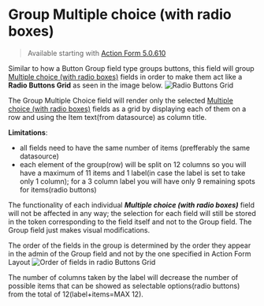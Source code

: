 # Group Multiple choice (with radio boxes)

> Available starting with [Action Form 5.0.610](http://www.dnnsharp.com/download?p=AFORM&v=05.00.610)

Similar to how a Button Group field type groups buttons, this field will group [Multiple choice (with radio boxes)](/action-form/form-fields/form-fields-types/multiple-choice/multiple-choice-with-radio-boxes.html) fields in order to make them act like a **Radio Buttons Grid** as seen in the image below.
![Radio Buttons Grid](https://static.dnnsharp.com/documentation/radio_buttons_grid_layout.png)

The Group Multiple Choice field will render only the selected [Multiple choice (with radio boxes)](/action-form/form-fields/form-fields-types/multiple-choice/multiple-choice-with-radio-boxes.html) fields as a grid by displaying each of them on a row and using the Item text(from datasource) as column title.

**Limitations**:
* all fields need to have the same number of items (prefferably the same datasource)
* each element of the group(row) will be split on 12 columns so you will have a maximum of 11 items and 1 label(in case the label is set to take only 1 column); for a 3 column label you will have only 9 remaining spots for items(radio buttons)

The functionality of each individual **_Multiple choice (with radio boxes)_** field will not be affected in any way; the selection for each field will still be stored in the token corresponding to the field itself and not to the Group field. The Group field just makes visual modifications.

The order of the fields in the group is determined by the order they appear in the admin of the Group field and not by the one specified in Action Form Layout
![Order of fields in radio Buttons Grid](https://static.dnnsharp.com/documentation/order_of_fields_in_radio_buttons_grid.png)

The number of columns taken by the label will decrease the number of possible items that can be showed as selectable options(radio buttons) from the total of 12(label+items=MAX 12).